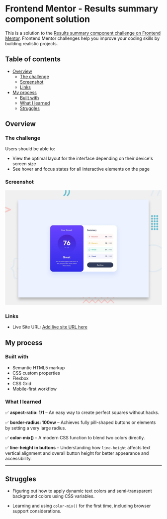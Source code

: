 # Frontend Mentor - Results summary component solution

This is a solution to the [Results summary component challenge on Frontend Mentor](https://www.frontendmentor.io/challenges/results-summary-component-CE_K6s0maV). Frontend Mentor challenges help you improve your coding skills by building realistic projects.

## Table of contents

- [Overview](#overview)
  - [The challenge](#the-challenge)
  - [Screenshot](#screenshot)
  - [Links](#links)
- [My process](#my-process)
  - [Built with](#built-with)
  - [What I learned](#what-i-learned)
  - [Struggles](#struggles)

## Overview

### The challenge

Users should be able to:

- View the optimal layout for the interface depending on their device's screen size
- See hover and focus states for all interactive elements on the page

### Screenshot

![](./preview.jpg)

### Links

- Live Site URL: [Add live site URL here](https://resplendent-cassata-8f9820.netlify.app/)

## My process

### Built with

- Semantic HTML5 markup
- CSS custom properties
- Flexbox
- CSS Grid
- Mobile-first workflow

### What I learned

✅ **aspect-ratio: 1/1** – An easy way to create perfect squares without hacks.

✅ **border-radius: 100vw** – Achieves fully pill-shaped buttons or elements by setting a very large radius.

✅ **color-mix()** – A modern CSS function to blend two colors directly.

✅ **line-height in buttons** – Understanding how `line-height` affects text vertical alignment and overall button height for better appearance and accessibility.

---

## Struggles

- Figuring out how to apply dynamic text colors and semi-transparent background colors using CSS variables.

- Learning and using `color-mix()` for the first time, including browser support considerations.
